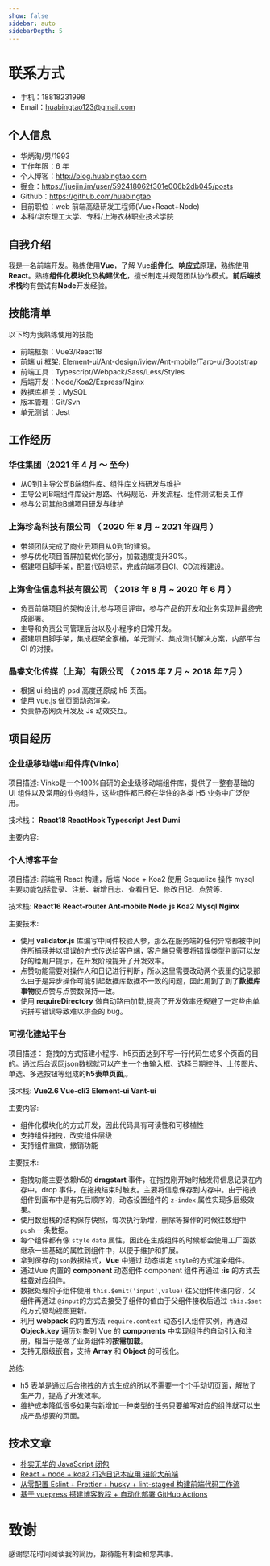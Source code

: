 ```yaml
---
show: false
sidebar: auto
sidebarDepth: 5
---
```


# 联系方式

- 手机：18818231998
- Email：huabingtao123@gmail.com

## 个人信息

- 华炳淘/男/1993
- 工作年限：6 年
- 个人博客：http://blog.huabingtao.com
- 掘金：https://juejin.im/user/592418062f301e006b2db045/posts
- Github：https://github.com/huabingtao
- 目前职位：web 前端高级研发工程师(Vue+React+Node)
- 本科/华东理工大学、专科/上海农林职业技术学院

## 自我介绍

我是一名前端开发。熟练使用**Vue**，了解 Vue**组件化**、**响应式**原理，熟练使用**React**。熟练**组件化模块化**及**构建优化**，擅长制定并规范团队协作模式。**前后端技术栈**均有尝试有**Node**开发经验。

## 技能清单

以下均为我熟练使用的技能

- 前端框架：Vue3/React18
- 前端 ui 框架: Element-ui/Ant-design/iview/Ant-mobile/Taro-ui/Bootstrap
- 前端工具：Typescript/Webpack/Sass/Less/Styles
- 后端开发：Node/Koa2/Express/Nginx
- 数据库相关：MySQL
- 版本管理：Git/Svn
- 单元测试：Jest

## 工作经历

### 华住集团（2021 年 4 月 ～ 至今）

- 从0到1主导公司B端组件库、组件库文档研发与维护
- 主导公司B端组件库设计思路、代码规范、开发流程、组件测试相关工作
- 参与公司其他B端项目研发与维护

### 上海珍岛科技有限公司 （ 2020 年 8 月 ~ 2021 年四月 ）

- 带领团队完成了商业云项目从0到1的建设。
- 参与优化项目首屏加载优化部分，加载速度提升30%。
- 搭建项目脚手架，配置代码规范，完成前端项目CI、CD流程建设。

### 上海舍住信息科技有限公司 （ 2018 年 8 月 ~ 2020 年 6 月 ）

- 负责前端项目的架构设计,参与项目评审，参与产品的开发和业务实现并最终完成部署。
- 主导和负责公司管理后台以及小程序的日常开发。
- 搭建项目脚手架，集成框架全家桶，单元测试、集成测试解决方案，内部平台 CI 的对接。

### 晶睿文化传媒（上海）有限公司 （ 2015 年 7 月 ~ 2018 年 7月 ）

- 根据 ui 给出的 psd 高度还原成 h5 页面。
- 使用 vue.js 做页面动态渲染。
- 负责静态网页开发及 Js 动效交互。

## 项目经历

### 企业级移动端ui组件库(Vinko)

项目描述:
Vinko是一个100%自研的企业级移动端组件库，提供了一整套基础的 UI 组件以及常用的业务组件，这些组件都已经在华住的各类 H5 业务中广泛使用。

技术栈：
**React18 ReactHook Typescript Jest Dumi**

主要内容:



### 个人博客平台

项目描述:
前端用 React 构建，后端 Node + Koa2 使用 Sequelize 操作 mysql 主要功能包括登录、注册、新增日志、查看日记、修改日记、点赞等.

技术栈:
**React16 React-router Ant-mobile Node.js Koa2 Mysql Nginx**

主要技术:

- 使用 **validator.js** 库编写中间件校验入参，那么在服务端的任何异常都被中间件所捕获并以错误的方式传送给客户端，客户端只需要将错误类型判断可以友好的给用户提示，在开发阶段提升了开发效率。
- 点赞功能需要对操作人和日记进行判断，所以这里需要改动两个表里的记录那么由于是异步操作可能引起数据库数据不一致的问题，因此用到了到了**数据库事物**使点赞与点赞数保持一致。
- 使用 **requireDirectory** 做自动路由加载,提高了开发效率还规避了一定些由单词拼写错误导致难以排查的 bug。
### 可视化建站平台

项目描述：
拖拽的方式搭建小程序、h5页面达到不写一行代码生成多个页面的目的。通过后台返回json数据就可以产生一个由输入框、选择日期控件、上传图片、单选、多选按钮等组成的**h5表单页面**,。

技术栈:
**Vue2.6 Vue-cli3 Element-ui Vant-ui**

主要内容:
- 组件化模块化的方式开发，因此代码具有可读性和可移植性
- 支持组件拖拽，改变组件层级
- 支持组件重做，撤销功能
  
主要技术:
- 拖拽功能主要依赖h5的 **dragstart** 事件，在拖拽刚开始时触发将信息记录在内存中。drop 事件，在拖拽结束时触发。主要将信息保存到内存中。由于拖拽组件到画布中是有先后顺序的，动态设置组件的 `z-index` 属性实现多层级效果。
- 使用数组栈的结构保存快照，每次执行新增，删除等操作的时候往数组中 `push` 一条数据。
- 每个组件都有像 `style` `data` 属性，因此在生成组件的时候都会使用工厂函数继承一些基础的属性到组件中，以便于维护和扩展。
- 拿到保存的`json`数据格式，**Vue** 中通过 动态绑定 `style`的方式渲染组件。
- 通过Vue 内置的 **component** 动态组件 component 组件再通过 **:is** 的方式去挂载对应组件。
- 数据处理阶子组件使用 `this.$emit('input',value)` 往父组件传递内容，父组件再通过 `@input`的方式去接受子组件的值由于父组件接收后通过 `this.$set` 的方式驱动视图更新。
- 利用 **webpack** 的内置方法 `require.context` 动态引入组件实例，再通过 **Objeck.key** 遍历对象到 Vue 的 **components** 中实现组件的自动引入和注册，相当于是做了业务组件的**按需加载**。
- 支持无限级嵌套，支持 **Array** 和 **Object** 的可视化。

总结:
- h5 表单是通过后台拖拽的方式生成的所以不需要一个个手动切页面，解放了生产力，提高了开发效率。
- 维护成本降低很多如果有新增加一种类型的任务只要编写对应的组件就可以生成产品想要的页面。


## 技术文章

- [朴实无华的 JavaScript 闭包](https://juejin.im/post/5f0eddf5e51d45347246b82c)
- [React + node + koa2 打造日记本应用 进阶大前端](https://juejin.im/post/5e3588cae51d4502671a43b1)
- [从零配置 Eslint + Prettier + husky + lint-staged 构建前端代码工作流](https://juejin.im/post/5ea68dbce51d4546df73ad17)
- [基于 vuepress 搭建博客教程 + 自动化部署 GitHub Actions](https://juejin.cn/post/6936843142293356558)

# 致谢

感谢您花时间阅读我的简历，期待能有机会和您共事。
